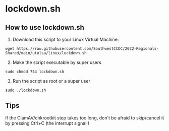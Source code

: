 # lockdown.sh

## How to use lockdown.sh

1. Download this script to your Linux Virtual Machine:

`wget https://raw.githubusercontent.com/SouthwestCCDC/2022-Regionals-Shared/main/utulsa/linux/lockdown.sh`

2. Make the script executable by super users

`sudo chmod 744 lockdown.sh`

3. Run the script as root or a super user

`sudo ./lockdown.sh`

## Tips

If the ClamAV/chkrootkit step takes too long, don't be afraid to skip/cancel it by pressing Ctrl+C (the interrupt signal!)
